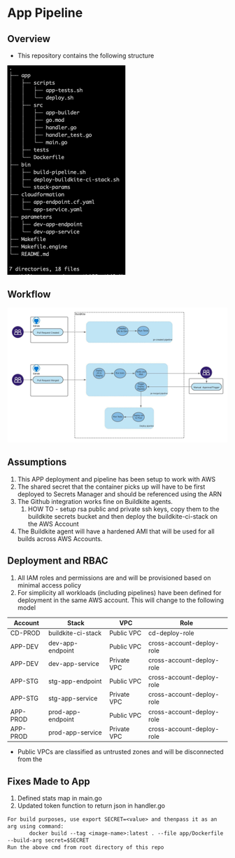 # App Pipeline


## Overview
   - This repository contains the following structure

   ![Alt text](./screen/directory.png?raw=true "Directory Structure")


## Workflow
   ![Alt text](./screen/workflow.jpeg?raw=true "Pipeline Workflow")

## Assumptions
1. This APP deployment and pipeline has been setup to work with AWS
2. The shared secret that the container picks up will have to be first deployed to Secrets Manager and should be
referenced using the ARN   
3. The Github integration works fine on Buildkite agents. 
   1. HOW TO - setup rsa public and private ssh keys, copy them to the buildkite secrets bucket and 
   then deploy the buildkite-ci-stack on the AWS Account  
4. The Buildkite agent will have a hardened AMI that will be used for all builds across AWS Accounts.

## Deployment and RBAC
1. All IAM roles and permissions are and will be provisioned based on minimal access policy
2. For simplicity all workloads (including pipelines) have been defined for deployment in the same AWS account. This will change to the following model

Account | Stack | VPC | Role | 
--- | --- | --- | --- |
CD-PROD | buildkite-ci-stack | Public VPC | cd-deploy-role |
APP-DEV | dev-app-endpoint | Public VPC | cross-account-deploy-role |
APP-DEV | dev-app-service | Private VPC | cross-account-deploy-role |
APP-STG | stg-app-endpoint | Public VPC | cross-account-deploy-role |
APP-STG | stg-app-service | Private VPC | cross-account-deploy-role |
APP-PROD | prod-app-endpoint | Public VPC | cross-account-deploy-role |
APP-PROD | prod-app-service | Private VPC | cross-account-deploy-role |
* Public VPCs are classified as untrusted zones and will be disconnected from the 


## Fixes Made to App
1. Defined stats map in main.go
2. Updated token function to return json in handler.go

```
For build purposes, use export SECRET=<value> and thenpass it as an arg using command:
       docker build --tag <image-name>:latest . --file app/Dockerfile --build-arg secret=$SECRET
Run the above cmd from root directory of this repo
```